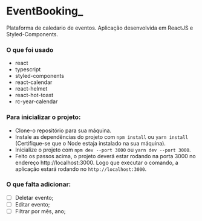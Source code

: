 # EventBooking_
Plataforma de caledario de eventos.
Aplicação desenvolvida em ReactJS e Styled-Components.

### O que foi usado
* react
* typescript
* styled-components
* react-calendar
* react-helmet
* react-hot-toast
* rc-year-calendar

### Para inicializar o projeto:
* Clone-o repositório para sua máquina.
* Instale as dependências do projeto com `npm install` ou `yarn install` (Certifique-se que o Node estaja instalado na sua máquina).
* Inicialize o projeto com `npm dev --port 3000` ou `yarn dev --port 3000`.
* Feito os passos acima, o projeto deverá estar rodando na porta 3000 no endereço http://localhost:3000. Logo que executar o comando, a aplicação estará rodando no `http://localhost:3000`.

### O que falta adicionar:
- [ ] Deletar evento;
- [ ] Editar evento;
- [ ] Filtrar por mês, ano;
